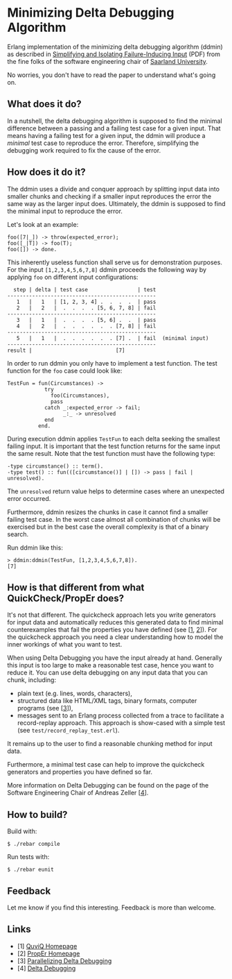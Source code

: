 Minimizing Delta Debugging Algorithm
====================================

Erlang implementation of the minimizing delta debugging algorithm (ddmin) 
as described in [Simplifying and Isolating Failure-Inducing Input](http://www.st.cs.uni-saarland.de/papers/tse2002/tse2002.pdf) (PDF)
from the fine folks of the software engineering chair of [Saarland University](http://www.st.cs.uni-saarland.de/).

No worries, you don't have to read the paper to understand what's going on.

What does it do?
----------------

In a nutshell, the delta debugging algorithm is supposed to find the minimal difference 
between a passing and a failing test case for a given input. That means having a failing test for a given input,
the ddmin will produce a *minimal* test case to reproduce the error. 
Therefore, simplifying the debugging work required to fix the cause of the error. 


How does it do it?
------------------

The ddmin uses a divide and conquer approach by splitting input data into smaller chunks and checking if 
a smaller input reproduces the error the same way as the larger input does. 
Ultimately, the ddmin is supposed to find the minimal input to reproduce the error.

Let's look at an example:

    foo([7|_]) -> throw(expected_error);
    foo([_|T]) -> foo(T);
    foo([]) -> done.

This inherently useless function shall serve us for demonstration purposes. For the input `[1,2,3,4,5,6,7,8]` 
ddmin proceeds the following way by applying `foo` on different input configurations:

      step | delta | test case                | test
    ------------------------------------------------
       1   |   1   | [1, 2, 3, 4] .  .  .  .  | pass
       2   |   2   |  .  .  .  . [5, 6, 7, 8] | fail
    ------------------------------------------------
       3   |   1   |  .  .  .  . [5, 6] .  .  | pass
       4   |   2   |  .  .  .  .  .  . [7, 8] | fail
    ------------------------------------------------
       5   |   1   |  .  .  .  .  .  . [7] .  | fail  (minimal input)
    ------------------------------------------------
    result |                           [7] 


In order to run ddmin you only have to implement a test function. The test function for the `foo` case could look like:

    TestFun = fun(Circumstances) ->
                try
                  foo(Circumstances),
                  pass
                catch _:expected_error -> fail;
                      _:_ -> unresolved
                end
              end.

During execution ddmin applies `TestFun` to each delta seeking the smallest failing input. 
It is important that the test function returns for the same input the same result.
Note that the test function must have the following type:

    -type circumstance() :: term().
    -type test() :: fun(([circumstance()] | []) -> pass | fail | unresolved).

The `unresolved` return value helps to determine cases where an unexpected error occurred.

Furthermore, ddmin resizes the chunks in case it cannot find a smaller failing test case.
In the worst case almost all combination of chunks will be exercised but in the best case the 
overall complexity is that of a binary search.

Run ddmin like this:

    > ddmin:ddmin(TestFun, [1,2,3,4,5,6,7,8]).
    [7]

How is that different from what QuickCheck/PropEr does?
--------------------------------------------------------

It's not that different. The quickcheck approach lets you write generators for input data and 
automatically reduces this generated data to find minimal counterexamples that fail the properties
you have defined (see [[1](http://www.quviq.com/), [2](http://proper.softlab.ntua.gr/)]). 
For the quickcheck approach you need a clear understanding how 
to model the inner workings of what you want to test. 

When using Delta Debugging you have the input already at hand.
Generally this input is too large to make a reasonable test case, hence you want to reduce it.
You can use delta debugging on any input data that you can chunk, including: 

* plain text (e.g. lines, words, characters),
* structured data like HTML/XML tags, binary formats, computer programs (see [[3](http://blog.regehr.org/archives/749)]),
* messages sent to an Erlang process collected from a trace to facilitate a record-replay approach. 
  This approach is show-cased with a simple test (see `test/record_replay_test.erl`).

It remains up to the user to find a reasonable chunking method for input data. 

Furthermore, a minimal test case can help to improve the quickcheck generators and properties you have defined so far.

More information on Delta Debugging can be found on the page of the
Software Engineering Chair of Andreas Zeller [[4](http://www.st.cs.uni-saarland.de/dd/)]. 


How to build?
-------------

Build with: 

    $ ./rebar compile

Run tests with:
    
    $ ./rebar eunit


Feedback
--------

Let me know if you find this interesting. Feedback is more than welcome.

Links
----- 
* \[1\] [QuviQ Homepage](http://www.quviq.com/)
* \[2\] [PropEr Homepage](http://proper.softlab.ntua.gr/)
* \[3\] [Parallelizing Delta Debugging](http://blog.regehr.org/archives/749)
* \[4\] [Delta Debugging](http://www.st.cs.uni-saarland.de/dd/) 

